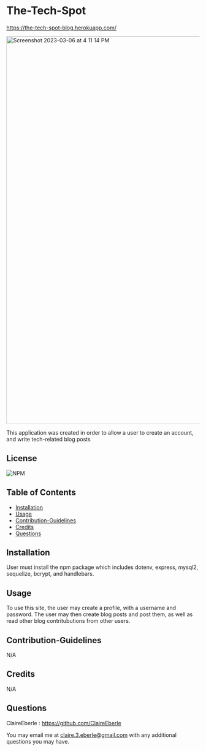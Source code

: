 # The-Tech-Spot
    
https://the-tech-spot-blog.herokuapp.com/

<img width="1012" alt="Screenshot 2023-03-06 at 4 11 14 PM" src="https://user-images.githubusercontent.com/116858582/223285525-d6f4ee2d-4ddc-4888-acc0-c8ddcb41da9d.png">

This application was created in order to allow a user to create an account, and write tech-related blog posts

## License
    
![NPM](https://img.shields.io/npm/l/sequelize)
    
## Table of Contents
   
- [Installation](#installation)
- [Usage](#usage)
- [Contribution-Guidelines](#contribution-guidelines)
- [Credits](#credits)
- [Questions](#questions)

    
## Installation
    
 User must install the npm package which includes dotenv, express, mysql2, sequelize, bcrypt, and handlebars.

    
 ## Usage

To use this site, the user may create a profile, with a username and password. The user may then create blog posts and post them, as well as read other blog contritubutions from other users.  

## Contribution-Guidelines

N/A

 ## Credits
    
N/A

## Questions
ClaireEberle : https://github.com/ClaireEberle

You may email me at claire.3.eberle@gmail.com with any additional questions you may have.
